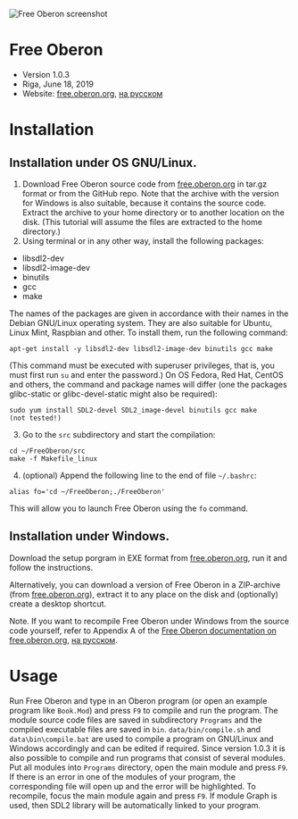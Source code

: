 ![Free Oberon screenshot](http://free.oberon.org/images/screenshot.png)

# Free Oberon
* Version 1.0.3
* Riga, June 18, 2019
* Website: [free.oberon.org](http://free.oberon.org/en), [на русском](http://free.oberon.org)

# Installation

## Installation under OS GNU/Linux.

1. Download Free Oberon source code from [free.oberon.org](http://free.oberon.org) in tar.gz format or from the GitHub repo. Note that the archive with the version for Windows is also suitable, because it contains the source code. Extract the archive to your home directory or to another location on the disk. (This tutorial will assume the files are extracted to the home directory.)
2. Using terminal or in any other way, install the following packages:
  * libsdl2-dev
  * libsdl2-image-dev
  * binutils
  * gcc
  * make

  The names of the packages are given in accordance with their names in the Debian GNU/Linux operating system. They are also suitable for Ubuntu, Linux Mint, Raspbian and other.
  To install them, run the following command:
  ```
  apt-get install -y libsdl2-dev libsdl2-image-dev binutils gcc make
  ```
  (This command must be executed with superuser privileges, that is, you must first run `su` and enter the password.)
  On OS Fedora, Red Hat, CentOS and others, the command and package names will differ (one the packages glibc-static or glibc-devel-static might also be required):
  ```
  sudo yum install SDL2-devel SDL2_image-devel binutils gcc make       (not tested!)
  ```
3. Go to the `src` subdirectory and start the compilation:
  ```
  cd ~/FreeOberon/src
  make -f Makefile_linux
  ```
4. (optional) Append the following line to the end of file `~/.bashrc`:
  ```
  alias fo='cd ~/FreeOberon;./FreeOberon'
  ```
  This will allow you to launch Free Oberon using the `fo` command.

## Installation under Windows.

Download the setup porgram in EXE format from [free.oberon.org](http://free.oberon.org), run it and follow the instructions.

Alternatively, you can download a version of Free Oberon in a ZIP-archive (from [free.oberon.org](http://free.oberon.org)), extract it to any place on the disk and (optionally) create a desktop shortcut.

Note. If you want to recompile Free Oberon under Windows from the source code yourself, refer to Appendix A of the [Free Oberon documentation on free.oberon.org](http://free.oberon.org/files/FreeOberon_v1.0.3_en.pdf), [на русском](FreeOberon_v1.0.3.pdf).

# Usage

Run Free Oberon and type in an Oberon program (or open an example program like `Book.Mod`) and press `F9` to compile and run the program.
The module source code files are saved in subdirectory `Programs` and the compiled executable files are saved in `bin`. `data/bin/compile.sh` and `data\bin\compile.bat` are used to compile a program on GNU/Linux and Windows accordingly and can be edited if required.
Since version 1.0.3 it is also possible to compile and run programs that consist of several modules. Put all modules into `Programs` directory, open the main module and press `F9`. If there is an error in one of the modules of your program, the corresponding file will open up and the error will be highlighted. To recompile, focus the main module again and press `F9`.
If module Graph is used, then SDL2 library will be automatically linked to your program.
